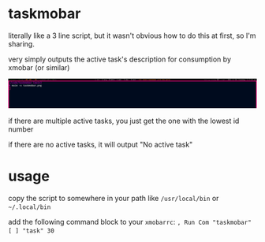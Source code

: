 # taskmobar
literally like a 3 line script, but it wasn't obvious how to do this at first, so I'm sharing.

very simply outputs the active task's description for consumption by xmobar (or similar)

![](taskmobar.png)

if there are multiple active tasks, you just get the one with the lowest id number

if there are no active tasks, it will output "No active task"

# usage
copy the script to somewhere in your path like `/usr/local/bin` or `~/.local/bin`

add the following command block to your `xmobarrc`:
`, Run Com "taskmobar" [ ] "task" 30`
